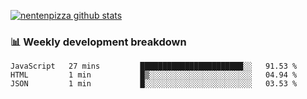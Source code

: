 [![nentenpizza github stats](https://github-readme-stats.vercel.app/api?username=nentenpizza&count_private=true)](https://github.com/anuraghazra/github-readme-stats)

### 📊 Weekly development breakdown
<!--START_SECTION:waka-->

```text
JavaScript   27 mins         ███████████████████████░░   91.53 %
HTML         1 min           █▒░░░░░░░░░░░░░░░░░░░░░░░   04.94 %
JSON         1 min           █░░░░░░░░░░░░░░░░░░░░░░░░   03.53 %
```

<!--END_SECTION:waka-->

